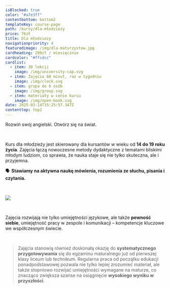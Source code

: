 ```yaml
---
isBlocked: true
color: "#a7e3ff"
contentbottom: bottom2
templateKey: course-page
path: /kursy/dla-młodzieży
price: 76zł
title: Dla młodzieży
navigationpriority: 4
featuredimage: /img/dla-maturzystow.jpg
cardheading: 200zł / miesięcznie
cardcolor: "#ffcdcc"
cardlist:
  - item: 30 lekcji
    image: /img/university-cap.svg
  - item: Zajęcia 60 minut, raz w tygodniu
    image: /img/clock.svg
  - item: grupa do 6 osób
    image: /img/group.svg
  - item: materiały w cenie kursu
    image: /img/open-book.svg
date: 2025-03-14T15:25:57.347Z
contenttop: top2
---
```

Rozwiń swój angielski. Otwórz się na świat.

<br/>

Kurs dla młodzieży jest skierowany dla kursantów w wieku od **14 do 19 roku życia**. Zajęcia łączą nowoczesne metody dydaktyczne z tematami bliskimi młodym ludziom, co sprawia, że nauka staje się nie tylko skuteczna, ale i przyjemna.

🗣️ **Stawiamy na aktywna naukę mówienia, rozumienia ze słuchu, pisania i czytania.**

<br/>

![](/img/dla-maturzystow.jpg)

<br/>

Zajęcia rozwijają nie tylko umiejętności językowe, ale także **pewność siebie**, umiejętność pracy w zespole i komunikacji – kompetencje kluczowe we współczesnym świecie.

<br/>

> Zajęcia stanowią również doskonałą okazję do **systematycznego przygotowywania** się do egzaminu maturalnego już od pierwszej klasy liceum lub technikum. Regularna praca od początku edukacji ponadpodstawowej pozwala nie tylko lepiej zrozumieć materiał, ale także stopniowo rozwijać umiejętności wymagane na maturze, co znacząco zwiększa szanse na osiągnięcie **wysokiego wyniku w przyszłości**.